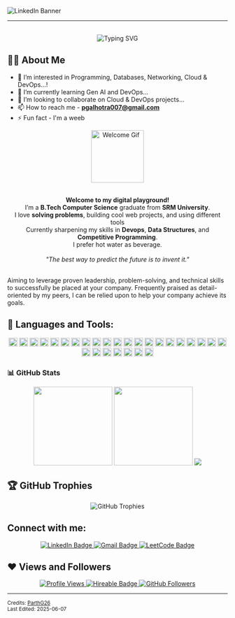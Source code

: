 <!--
**ParthG26/ParthG26** is a ✨ _special_ ✨ repository because its `README.md` (this file) appears on your GitHub profile.

Here are some ideas to get you started:

- 🔭 I’m currently working on ...
- 🌱 I’m currently learning ...
- 👯 I’m looking to collaborate on ...
- 🤔 I’m looking for help with ...
- 💬 Ask me about ...
- 📫 How to reach me: ...
- 😄 Pronouns: ...
- ⚡ Fun fact: ...
-->
<!-- <div align="center">
  <div id="header">
    <img src="https://media.giphy.com/media/M9gbBd9nbDrOTu1Mqx/giphy.gif" width="120" alt="Welcome Gif">
  </div>
  <div id="badges">
    <a href="https://www.linkedin.com/in/parth-galhotra-641779243" target="_blank">
      <img src="https://img.shields.io/badge/LinkedIn-blue?style=for-the-badge&logo=linkedin&logoColor=white" alt="LinkedIn Badge">
    </a>
    <a href="mailto:pgalhotra007@gmail.com" target="_blank">
  <img src="https://img.shields.io/badge/Gmail-white?style=for-the-badge&logo=gmail&logoColor=red" alt="Gmail Badge">
</a>
    <a href="https://leetcode.com/u/ParthG26/" target="_blank">
      <img src="https://img.shields.io/badge/Leetcode-black?style=for-the-badge&logo=leetcode&logoColor=yellow" alt="LeetCode Badge">
    </a>
  </div>
  <br>
  <img src="https://readme-typing-svg.demolab.com?font=Fira+Code&pause=1000&center=true&width=435&lines=I'm+Parth+Galhotra;Cloud+DevOps+Engineer;Competitive+Programmer;Tech+Entusiast;Probelm+Solver" alt="Typing SVG" />
  <br><br>
  <img src="https://media.giphy.com/media/L8K62iTDkzGX6/giphy.gif" width="450" alt="Coding Gif">
  <br>
  <p>
    <strong>Welcome to my digital playground!</strong><br>
    I’m a <b>B.Tech Computer Science</b> graduate from <b>SRM University</b>.<br>
    I love <b>solving problems</b>, building cool web projects, and using different tools<br>
    Currently sharpening my skills in <b>Devops</b>, <b>Data Structures</b>, and <b>Competitive Programming</b>.<br>
    I prefer hot water as beverage</b>.<br>
    <br>
    <em>"The best way to predict the future is to invent it."</em>
  </p>
  <br>

  <h3 align="left">🛠️ Languages and Tools:</h3>
  <p align="center">
  <img src="https://skillicons.dev/icons?i=python,cpp,c,mysql,html,css,vscode,linux,aws,terraform,ansible,jenkins,docker,kubernetes" alt="Tech stack" />
</p>

  <h3 align="left">📊 GitHub Stats</h3>
  <div align="center">
    <table>
      <tr>
        <td>
         <img src="https://github-readme-stats.vercel.app/api?username=ParthG26&count_private=true&show_icons=true&theme=dracula&hide_border=true" alt="GitHub Stats" />
        </td>
        <td>
          <img src="https://github-readme-stats.vercel.app/api/top-langs/?username=ParthG26&layout=compact&show_icons=true&theme=dracula&hide_border=true" alt="Top Languages" />
        </td>
      </tr>
    </table>
  </div>
  <br>


  <br><br>

  <h3 align="left">📬 Let's Connect!</h3>
  <p>Feel free to reach out for collaboration, coding, or just to say hi!</p>
--->
![LinkedIn Banner](https://media.licdn.com/dms/image/v2/D5616AQGJmYEPomrOaQ/profile-displaybackgroundimage-shrink_350_1400/B56ZZXe.V_HsAY-/0/1745224461218?e=1758153600&v=beta&t=UXLPHwYHN74qGQnP17WJaSmhch_1RCiUDnvtAAHLJcg)

---

  
<div align="center">
  <br>
  <img src="https://readme-typing-svg.demolab.com?font=Fira+Code&pause=1000&center=true&width=435&lines=I'm+Parth+Galhotra;Cloud+DevOps+Engineer;Competitive+Programmer;Tech+Enthusiast;Problem+Solver" alt="Typing SVG" />
  </br>
</div>

    
## 🙋‍♂️ About Me

- 👀 I’m interested in Programming, Databases, Networking, Cloud & DevOps...!
- 🌱 I’m currently learning Gen AI and DevOps...
- 🤝 I’m looking to collaborate on Cloud & DevOps projects...
- 📫 How to reach me - **pgalhotra007@gmail.com**
- ⚡ Fun fact - I'm a weeb

<div align="center">
  <div id="header">
    <img src="https://media.giphy.com/media/M9gbBd9nbDrOTu1Mqx/giphy.gif" width="120" alt="Welcome Gif">
  </div>
 <br>
  <p>
    <strong>Welcome to my digital playground!</strong><br>
    I’m a <b>B.Tech Computer Science</b> graduate from <b>SRM University</b>.<br>
    I love <b>solving problems</b>, building cool web projects, and using different tools<br>
    Currently sharpening my skills in <b>Devops</b>, <b>Data Structures</b>, and <b>Competitive Programming</b>.<br>
    I prefer hot water as beverage</b>.<br>
    <br>
    <em>"The best way to predict the future is to invent it."</em>
  </p>
  </br>
</div>
Aiming to leverage proven leadership, problem-solving, and technical skills to successfully be placed at your company. Frequently praised as detail-oriented by my peers, I can be relied upon to help your company achieve its goals.

 
 
## 🚀 Languages and Tools:

<p align="center">

  <img src="https://img.shields.io/badge/Ansible-EE0000?style=plastic&logo=ansible&logoColor=white" height=20>
  <img src="https://img.shields.io/badge/AWS-232F3E?style=plastic&logo=amazonaws&logoColor=white" height=20>
  <img src="https://img.shields.io/badge/AutoCAD-0696D7?style=plastic&logo=autocad&logoColor=white" height=20>
  <img src="https://img.shields.io/badge/Canva-%2300C4CC?style=plastic&logo=Canva&logoColor=black" height=20>
  <img src="https://img.shields.io/badge/C-00599C?style=plastic&logo=c&logoColor=white" height=20>
  <img src="https://img.shields.io/badge/C%2B%2B-00599C?style=plastic&logo=C%2B%2B&logoColor=white" height=20>
  <img src="https://img.shields.io/badge/Colab-F9AB00?style=plastic&logo=googlecolab&color=525252" height=20>
  <img src="https://img.shields.io/badge/CSS3-3776AB?style=plastic&logo=css3&logoColor=white" height=20>
  <img src="https://img.shields.io/badge/Cisco%20Packet%20Tracer-FF0000?style=plastic&logo=cisco&logoColor=white" height=20>
  <img src="https://img.shields.io/badge/Docker-2496ED?style=plastic&logo=docker&logoColor=white" height=20>

  <img src="https://img.shields.io/badge/Git-%23121011?style=plastic&logo=Git&logoColor=#F05032" height=20>
  <img src="https://img.shields.io/badge/GitHub-%23121011?style=plastic&logo=github&logoColor=white" height=20>

  <img src="https://img.shields.io/badge/HTML5-E95420?style=plastic&logo=html5&logoColor=white" height=20>
  <img src="https://img.shields.io/badge/IFTTT-000000?style=plastic&logo=ifttt&logoColor=white" height=20>

  <img src="https://img.shields.io/badge/Jenkins-D24939?style=plastic&logo=jenkins&logoColor=white" height=20>
  <img src="https://img.shields.io/badge/Jupyter-white?style=plastic&logo=Jupyter&logoColor=orange" height=20>

  <img src="https://img.shields.io/badge/Kubernetes-326CE5?style=plastic&logo=kubernetes&logoColor=white" height=20>

  <img src="https://img.shields.io/badge/MySQL-000000?style=plastic&logo=mysql&logoColor=white" height=20>
  <img src="https://img.shields.io/badge/Numpy-%23013243?style=plastic&logo=Numpy&logoColor=white" height=20>

  <img src="https://img.shields.io/badge/OpenCV-27338e?style=plastic&logo=OpenCV&logoColor=white" height=20>
  <img src="https://img.shields.io/badge/PHP-777BB4?style=plastic&logo=php&logoColor=white" height=20>
  <img src="https://img.shields.io/badge/Pandas-2C2D72?style=plastic&logo=pandas&logoColor=white" height=20>
  <img src="https://img.shields.io/badge/PowerBI-F2C811?style=plastic&logo=Power%20BI&logoColor=black" height=20>

  <img src="https://img.shields.io/badge/Python-3776AB?style=plastic&logo=python&logoColor=white" height=20>

  <img src="https://img.shields.io/badge/SQLite-07405E?style=plastic&logo=sqlite&logoColor=white" height=20>
  <img src="https://img.shields.io/badge/Tableau-white?style=plastic&logo=Tableau&logoColor=blue" height=20>

  <img src="https://img.shields.io/badge/Terraform-623CE4?style=plastic&logo=terraform&logoColor=white" height=20>

  <img src="https://img.shields.io/badge/Visual_Studio_Code-0078D4?style=plastic&logo=visual%20studio%20code&logoColor=white" height=20>
</p>

<h3 align="left">📊 GitHub Stats</h3>
<p align="center">
  <img height="180em" src="https://github-readme-stats.vercel.app/api?username=ParthG26&show_icons=true&count_private=true&hide=issues&hide_border=true&bg_color=000000&title_color=ff5555&text_color=ffffff&icon_color=61dafb" />
  <img height="180em" src="https://github-readme-stats.vercel.app/api/top-langs/?username=ParthG26&layout=compact&hide_border=true&bg_color=000000&title_color=ff5555&text_color=ffffff&icon_color=61dafb&langs_count=6&hide=jupyter%20notebook,mdx,tex,html,lua,php&exclude_repo=Pacman-AI" />
  <img src="https://github-readme-streak-stats.herokuapp.com?user=ParthG26&hide_border=true&background=000000&ring=ff5555&fire=ff5555&currStreakLabel=61dafb&currStreakNum=ffffff&sideNums=ffffff&sideLabels=ffffff&dates=888888&stroke=000000" />
</p>




## 🏆 GitHub Trophies
<div align="center">
  <img src="https://github-profile-trophy.vercel.app/?username=ParthG26&margin-w=8&margin-h=4&theme=onedark" alt="GitHub Trophies" />
</div>



## Connect with me:

<div align="center">
  <a href="https://www.linkedin.com/in/parth-galhotra-641779243" target="_blank">
    <img src="https://img.shields.io/badge/LinkedIn-blue?style=for-the-badge&logo=linkedin&logoColor=white" alt="LinkedIn Badge">
  </a>
  <a href="mailto:pgalhotra007@gmail.com" target="_blank">
    <img src="https://img.shields.io/badge/Gmail-white?style=for-the-badge&logo=gmail&logoColor=red" alt="Gmail Badge">
  </a>
  <a href="https://leetcode.com/u/ParthG26/" target="_blank">
    <img src="https://img.shields.io/badge/Leetcode-black?style=for-the-badge&logo=leetcode&logoColor=yellow" alt="LeetCode Badge">
  </a>
</div>




## ❤ Views and Followers

<div align="center">
  <a href="https://github.com/Meghna-DAS/github-profile-views-counter">
    <img src="https://komarev.com/ghpvc/?username=ParthG26" alt="Profile Views" />
  </a>
  <a href="https://github.com/ParthG26">
    <img src="https://img.shields.io/badge/hireable-yes-brightgreen?style=flat-square" alt="Hireable Badge">
  </a>
  <a href="https://github.com/ParthG26?tab=followers">
    <img src="https://img.shields.io/github/followers/ParthG26?label=Followers&style=social" alt="GitHub Followers">
  </a>
</div>



</div>

---

<sub>
  Credits: <a href="https://github.com/ParthG26">ParthG26</a><br>
  Last Edited: 2025-06-07
</sub>
